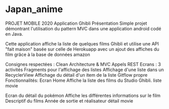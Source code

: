 # Japan_anime
PROJET MOBILE 2020
Application Ghibli
Présentation
Simple projet démontrant l'utilisation du pattern MVC dans une application android codé en Java.

Cette application affiche la liste de quelques films Ghibli et utilise une API "fait maison" basée sur celle de Herokuapp avec un ajout des affiches du film grâce à la base de données amazon

Consignes respectées :
Clean Architecture & MVC
Appels REST
Ecrans : 3 activités
Fragments pour l'affichage des listes
Affichage d'une liste dans un RecyclerView
Affichage du détail d'un item de la liste
Gitflow propre
Fonctionnalités:
Ecran Home
Affiche la liste des films du Studio Ghibli.
liste movie

Ecran du détail du pokémon
Affiche les différentes informations sur le film
Descriptif du films
Année de sortie et réalisateur
détail movie
